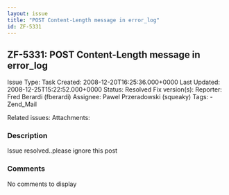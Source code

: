 ```yaml
---
layout: issue
title: "POST Content-Length message in error_log"
id: ZF-5331
---
```


ZF-5331: POST Content-Length message in error\_log
--------------------------------------------------

 Issue Type: Task Created: 2008-12-20T16:25:36.000+0000 Last Updated: 2008-12-25T15:22:52.000+0000 Status: Resolved Fix version(s): 
 Reporter:  Fred Berardi (fberardi)  Assignee:  Pawel Przeradowski (squeaky)  Tags: - Zend\_Mail
 
 Related issues: 
 Attachments: 
### Description

Issue resolved..please ignore this post

 

 

### Comments

No comments to display